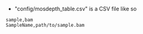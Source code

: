 * "config/mosdepth_table.csv" is a CSV file like so

```
sample,bam
SampleName,path/to/sample.bam
```